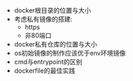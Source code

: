 - docker根目录的位置与大小
- 考虑私有镜像的搭建:
  - https
  - 非80端口
- docker私有仓库的位置与大小
- os初始镜像的制作应该优于env环境镜像
- cmd与entrypoint的区别
- dockerfile的最佳实践
